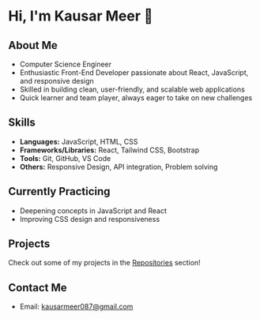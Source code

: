 # Hi, I'm Kausar Meer 👋

## About Me
- Computer Science Engineer  
- Enthusiastic Front-End Developer passionate about React, JavaScript, and responsive design  
- Skilled in building clean, user-friendly, and scalable web applications  
- Quick learner and team player, always eager to take on new challenges  

## Skills  
- **Languages:** JavaScript, HTML, CSS  
- **Frameworks/Libraries:** React, Tailwind CSS, Bootstrap   
- **Tools:** Git, GitHub, VS Code  
- **Others:** Responsive Design, API integration, Problem solving  
      
## Currently Practicing 
- Deepening concepts in JavaScript and React          
- Improving CSS design and responsiveness 

## Projects
Check out some of my projects in the [Repositories](https://github.com/itsmekausar?tab=repositories
) section!

## Contact Me
- Email: kausarmeer087@gmail.com  
